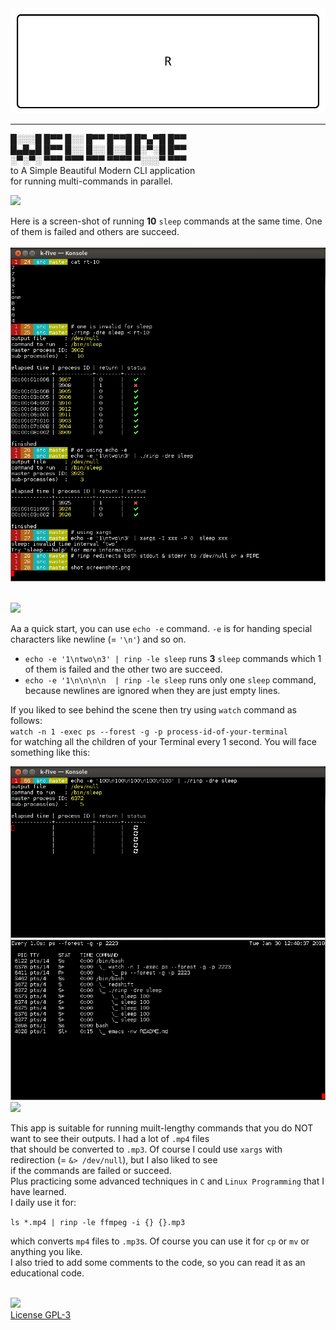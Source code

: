 <a href="https://github.com/k-five/rinp">  
  <img src="https://github.com/k-five/rinp/blob/master/rec/rinp.banner.gif" />  
</a>  


<hr>



█░░░█ █▀▀ █░░ █▀▀ █▀▀█ █▀▄▀█ █▀▀  
█▄█▄█ █▀▀ █░░ █░░ █░░█ █░▀░█ █▀▀  
░▀░▀░ ▀▀▀ ▀▀▀ ▀▀▀ ▀▀▀▀ ▀░░░▀ ▀▀▀  
to A Simple Beautiful Modern CLI application  
for running multi-commands in parallel.  


<a href="https://github.com/k-five/rinp">  
  <img src="https://github.com/k-five/rinp/blob/master/rec/screenshot.svg" />  
</a>  

Here is a screen-shot of running **10** `sleep` commands at the same time. One of them is failed and others are succeed.  
<a href="https://github.com/k-five/rinp">  
  <img src="https://github.com/k-five/rinp/blob/master/rec/screenshot.png" />  
</a>  


<br>  
<a href="https://github.com/k-five/rinp">  
  <img src="https://github.com/k-five/rinp/blob/master/rec/examples.svg" />  
</a>  

Aa a quick start, you can use `echo -e` command. `-e` is for handing special characters like newline (= `'\n'`) and so on.  

  - `echo -e '1\ntwo\n3' | rinp -le sleep` runs **3** `sleep` commands which 1 of them is failed and the other two are succeed.  
  - `echo -e '1\n\n\n\n  | rinp -le sleep` runs only one `sleep` command, because newlines are ignored when they are just empty lines.  

If you liked to see behind the scene then try using `watch` command as follows:  
`watch -n 1 -exec ps --forest -g -p process-id-of-your-terminal`  
for watching all the children of your Terminal every 1 second. You will face something like this:  
  
<a href="https://www.gnu.org/licenses/gpl-3.0.en.html">  
  <img src="https://github.com/k-five/rinp/blob/master/rec/screenshot.watch.png" />  
</a>  

<br>  
<a href="https://www.gnu.org/licenses/gpl-3.0.en.html">  
  <img src="https://github.com/k-five/rinp/blob/master/rec/gole.svg" />  
</a>  

This app is suitable for running muilt-lengthy commands that you do NOT want to see their outputs. I had a lot of `.mp4` files  
that should be converted to `.mp3`. Of course I could use `xargs` with redirection (= `&> /dev/null`), but I also liked to see  
if the commands are failed or succeed.  
Plus practicing some advanced techniques in `C` and `Linux Programming` that I have learned.  
I daily use it for:  
  
`ls *.mp4 | rinp -le ffmpeg -i {} {}.mp3`
  
which converts `mp4` files to `.mp3`s. Of course you can use it for `cp` or `mv` or anything you like.  
I also tried to add some comments to the code, so you can read it as an educational code.  

<br>  
<a href="https://www.gnu.org/licenses/gpl-3.0.en.html">  
  <img src="https://github.com/k-five/rinp/blob/master/rec/license.svg" />  
</a>  
  

<br>  
<a href="https://www.gnu.org/licenses/gpl-3.0.en.html">  
  License GPL-3  
</a>  
